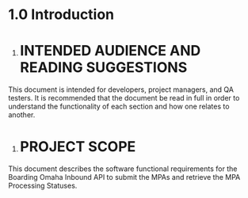 # **1.0 Introduction**

   1. # **INTENDED AUDIENCE AND READING SUGGESTIONS**
This document is intended for developers, project managers, and QA testers.  It is recommended that the document be read in full in order to understand the functionality of each section and how one relates to another.
1. # **PROJECT SCOPE**
This document describes the software functional requirements for the Boarding Omaha Inbound API to submit the MPAs and retrieve the MPA Processing Statuses. 
